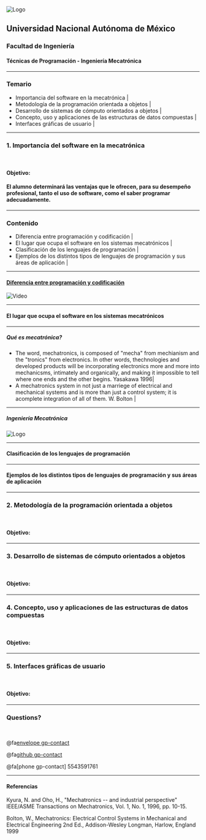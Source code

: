 ![Logo](http://arquitectura.unam.mx/uploads/8/1/1/0/8110907/_2634437.png?131)
## Universidad Nacional Autónoma de México
### Facultad de Ingeniería
#### Técnicas de Programación - Ingeniería Mecatrónica

---
### Temario

- Importancia del software en la mecatrónica |
- Metodología de la programación orientada a objetos |
- Desarrollo de sistemas de cómputo orientados a objetos |
- Concepto, uso y aplicaciones de las estructuras de datos compuestas |
- Interfaces gráficas de usuario |
---

### 1. Importancia del software en la mecatrónica

<br>

#### Objetivo:
#### El alumno determinará las ventajas que le ofrecen, para su desempeño profesional, tanto el uso de software, como el saber programar adecuadamente.

---

### Contenido

- Diferencia entre programación y codificación |
- El lugar que ocupa el software en los sistemas mecatrónicos |
- Clasificación de los lenguajes de programación |
- Ejemplos de los distintos tipos de lenguajes de programación y sus áreas de aplicación |

---
#### [Diferencia entre programación y codificación](https://www.educba.com/coding-vs-programming/)

![Video](https://www.youtube.com/embed/k-hYbWs2dPg)

---
#### El lugar que ocupa el software en los sistemas mecatrónicos 

---
##### Qué es mecatrónica?
- The word, mechatronics, is composed of "mecha" from mechianism and the "tronics" from electronics. In other words, thechnologies and developed products will be incorporating electronics more and more into mechanicsms, intimately and organically, and making it impossible to tell where one ends and the other begins. Yasakawa 1996|
- A mechatronics system in not just a marriege of electrical and mechanical systems and is more than just a control system; it is acomplete integration of all of them. W. Bolton |
---
##### Ingeniería Mecatrónica
![Logo](https://upload.wikimedia.org/wikipedia/commons/6/6e/Mecha_workaround.svg)

---
#### Clasificación de los lenguajes de programación 



--- 
#### Ejemplos de los distintos tipos de lenguajes de programación y sus áreas de aplicación



--- 


### 2. Metodología de la programación orientada a objetos

<br>

#### Objetivo:
#### 

---

### 3. Desarrollo de sistemas de cómputo orientados a objetos

<br>

#### Objetivo:
#### 

---

### 4. Concepto, uso y aplicaciones de las estructuras de datos compuestas

<br>

#### Objetivo:
#### 

---

### 5. Interfaces gráficas de usuario

<br>

#### Objetivo:
#### 
---


### Questions?

<br>

@fa[envelope gp-contact](zmpk.fi@gmail.com)

@fa[github gp-contact](MarcoZmpk)

@fa[phone gp-contact] 5543591761

---
#### Referencias

Kyura, N. and Oho, H., "Mechatronics -- and industrial perspective"
IEEE/ASME Transactions on Mechatronics, Vol. 1, No. 1, 1996, pp. 10-15.

Bolton, W., Mechatronics: Electrical Control Systems in Mechanical and Electrical Engineering
2nd Ed., Addison-Wesley Longman, Harlow, England 1999